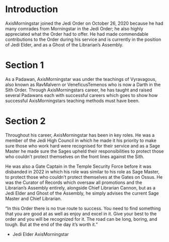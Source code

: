 # Introduction

AxisMorningstar joined the Jedi Order on October 26, 2020 because he had many comrades from Morningstar in the Jedi Order; he also highly appreciated what the Order had to offer.
He had made commendable contributions to the Order during his service and is currently in the position of Jedi Elder, and as a Ghost of the Librarian’s Assembly.

# Section 1

As a Padawan, AxisMorningstar was under the teachings of Vyravagous, also known as RavMalvern or VeneficusTemenos who is now a Darth in the Sith Order.
Through AxisMorningstars career, he has taught and raised several Padawans each with successful careers which goes to show how successful AxisMorningstars teaching methods must have been.

# Section 2

Throughout his career, AxisMorningstar has been in key roles.
He was a member of the Jedi High Council in which he made it his priority to make sure those who work hard were recognised for their service and as a Sage Master he made sure the Sages upheld their responsibilities to protect those who couldn't protect themselves on the front lines against the Sith.

He was also a Gate Captain in the Temple Security Force before it was disbanded in 2022 in which his role was similar to his role as Sage Master, to protect those who couldn’t protect themselves at the Gates on Ossus.
He was the Curator of Records which oversaw all promotions and the Librarian’s Assembly entirely, alongside Chief Librarian Cannon, but as a Jedi Elder and Ghost of the Assembly, he simply advises the current Sage Master and Chief Librarian.

“In this Order there is no true route to success.
You need to find something that you are good at as well as enjoy and excel in it.
Give your best to the order and you will be recognized for it.
The road can be long, boring, and tough.
But at the end of the day it’s worth it.”

- Jedi Elder AxisMorningstar
